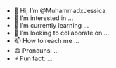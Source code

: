 - 👋 Hi, I’m @MuhammadxJessica
- 👀 I’m interested in ...
- 🌱 I’m currently learning ...
- 💞️ I’m looking to collaborate on ...
- 📫 How to reach me ...
- 😄 Pronouns: ...
- ⚡ Fun fact: ...

<!---
MuhammadxJessica/MuhammadxJessica is a ✨ special ✨ repository because its `README.md` (this file) appears on your GitHub profile.
You can click the Preview link to take a look at your حب قلبي عشقي تنبضلي حياتي